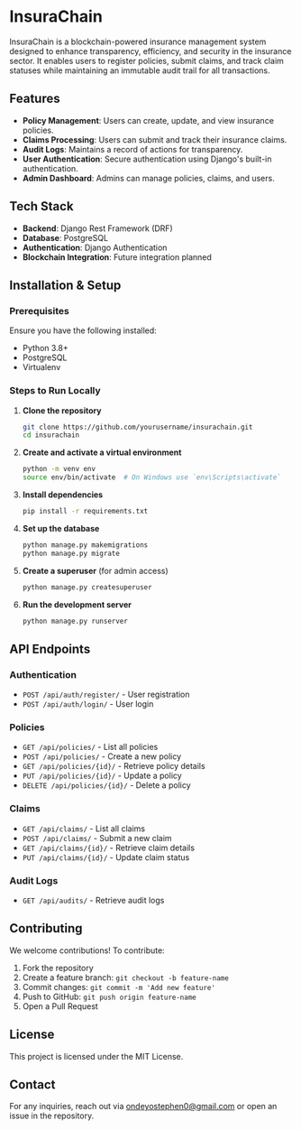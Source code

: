 # InsuraChain

InsuraChain is a blockchain-powered insurance management system designed to enhance transparency, efficiency, and security in the insurance sector. It enables users to register policies, submit claims, and track claim statuses while maintaining an immutable audit trail for all transactions.

## Features
- **Policy Management**: Users can create, update, and view insurance policies.
- **Claims Processing**: Users can submit and track their insurance claims.
- **Audit Logs**: Maintains a record of actions for transparency.
- **User Authentication**: Secure authentication using Django's built-in authentication.
- **Admin Dashboard**: Admins can manage policies, claims, and users.

## Tech Stack
- **Backend**: Django Rest Framework (DRF)
- **Database**: PostgreSQL
- **Authentication**: Django Authentication
- **Blockchain Integration**: Future integration planned

## Installation & Setup
### Prerequisites
Ensure you have the following installed:
- Python 3.8+
- PostgreSQL
- Virtualenv

### Steps to Run Locally
1. **Clone the repository**
   ```sh
   git clone https://github.com/yourusername/insurachain.git
   cd insurachain
   ```
2. **Create and activate a virtual environment**
   ```sh
   python -m venv env
   source env/bin/activate  # On Windows use `env\Scripts\activate`
   ```
3. **Install dependencies**
   ```sh
   pip install -r requirements.txt
   ```
4. **Set up the database**
   ```sh
   python manage.py makemigrations
   python manage.py migrate
   ```
5. **Create a superuser** (for admin access)
   ```sh
   python manage.py createsuperuser
   ```
6. **Run the development server**
   ```sh
   python manage.py runserver
   ```

## API Endpoints
### Authentication
- `POST /api/auth/register/` - User registration
- `POST /api/auth/login/` - User login

### Policies
- `GET /api/policies/` - List all policies
- `POST /api/policies/` - Create a new policy
- `GET /api/policies/{id}/` - Retrieve policy details
- `PUT /api/policies/{id}/` - Update a policy
- `DELETE /api/policies/{id}/` - Delete a policy

### Claims
- `GET /api/claims/` - List all claims
- `POST /api/claims/` - Submit a new claim
- `GET /api/claims/{id}/` - Retrieve claim details
- `PUT /api/claims/{id}/` - Update claim status

### Audit Logs
- `GET /api/audits/` - Retrieve audit logs

## Contributing
We welcome contributions! To contribute:
1. Fork the repository
2. Create a feature branch: `git checkout -b feature-name`
3. Commit changes: `git commit -m 'Add new feature'`
4. Push to GitHub: `git push origin feature-name`
5. Open a Pull Request

## License
This project is licensed under the MIT License.

## Contact
For any inquiries, reach out via [ondeyostephen0@gmail.com](mailto:email@example.com) or open an issue in the repository.

